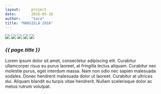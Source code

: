 ```yaml
---
layout:     project
date:       2016-05-16
author:     "Sara"
title: "MARGIELA 2016"
---
```

<div class="proj-column left-column">
  <img src="{{site.url}}/img/margiela/mm1.png" />
  <img src="{{site.url}}/img/margiela/mm2.png" />
  <img src="{{site.url}}/img/margiela/mm3.png" />
  <img src="{{site.url}}/img/margiela/mm4.png" />
  <img src="{{site.url}}/img/margiela/mm5.png" />
</div>
<div class="proj-column right-column">
	<div class="proj-info">
		<h3 class="proj-title"><em>{{ page.title }}</em></h3>
		<p>Lorem ipsum dolor sit amet, consectetur adipiscing elit. Curabitur ullamcorper risus eu purus laoreet, at fringilla lectus aliquam. Curabitur nec molestie purus, eget interdum massa. Nam non odio nec sapien malesuada sodales. Donec hendrerit malesuada dolor ut laoreet. Curabitur at ultrices dui. Aliquam blandit eu turpis vitae hendrerit. Nullam scelerisque dolor ac metus rutrum volutpat.</p>
	</div>
</div>